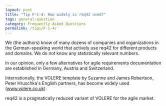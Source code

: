 ```yaml
---
layout: post
title: "Tip F-1-4: How widely is req42 used?"
tags: general-question
category: Frequently Asked Questions
permalink: /tips/F-1-4/
---
```


We (the authors) know of many dozens of companies and organizations in the German-speaking world that actively use req42 for different products and domains. We do not know any statistically relevant numbers. 

In our opinion, only a few alternatives for agile requirements documentation are established in Germany, Austria and Switzerland.

Internationally, the VOLERE template by Suzanne and James Robertson, Peter Hruschka's English partners, has become widely used (www.volere.co.uk). 

req42 is a pragmatically reduced variant of VOLERE for the agile market.
